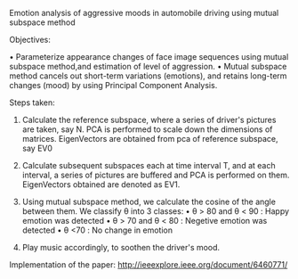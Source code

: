 Emotion analysis of aggressive moods in automobile driving using mutual subspace method

Objectives:

• Parameterize appearance changes of face image sequences using mutual subspace method,and estimation of level of aggression. 
• Mutual subspace method cancels out short-term variations (emotions), and retains long-term changes (mood) by using Principal Component Analysis.

Steps taken:

1) Calculate the reference subspace, where a series of driver's pictures are taken, say N. PCA is performed to scale down the dimensions of matrices. EigenVectors are obtained from pca of reference subspace, say EV0

2) Calculate subsequent subspaces each at time interval T, and at each interval, a series of pictures are buffered and PCA is performed on them. EigenVectors obtained are denoted as EV1.

3) Using mutual subspace method, we calculate the cosine of the angle between them. We classify θ into 3 classes: 
  • θ > 80 and θ < 90 : Happy emotion was detected
  • θ > 70 and θ < 80 : Negetive emotion was detected 
  • θ <70 : No change in emotion

4) Play music accordingly, to soothen the driver's mood.

Implementation of the paper: http://ieeexplore.ieee.org/document/6460771/
